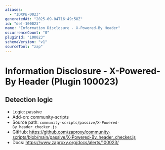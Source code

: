 ```yaml
---
aliases:
  - "IDXPB-0023"
generatedAt: "2025-09-04T16:49:58Z"
id: "def-100023"
name: "Information Disclosure - X-Powered-By Header"
occurrenceCount: "0"
pluginId: "100023"
schemaVersion: "v1"
sourceTool: "zap"
---
```


# Information Disclosure - X-Powered-By Header (Plugin 100023)

## Detection logic

- Logic: passive
- Add-on: community-scripts
- Source path: `community-scripts/passive/X-Powered-By_header_checker.js`
- GitHub: https://github.com/zaproxy/community-scripts/blob/main/passive/X-Powered-By_header_checker.js
- Docs: https://www.zaproxy.org/docs/alerts/100023/

